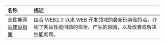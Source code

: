 <!-- markdownlint-disable MD041 -->

| 名称 | 描述 |
| :-- | :-- |
| [高性能网站建设指南](../2020/02/developer/web/Performance.md) | 结合 WEB2.0 以来 WEB 开发领域的最新形势和特点，介绍了网站性能问题的现状、产生的原因，以及改善或解决性能问题。 |
